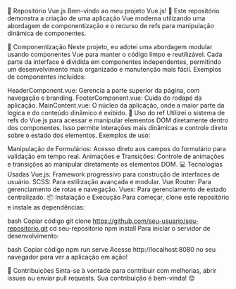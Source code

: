 🚀 Repositório Vue.js
Bem-vindo ao meu projeto Vue.js! 🎉 Este repositório demonstra a criação de uma aplicação Vue moderna utilizando uma abordagem de componentização e o recurso de refs para manipulação dinâmica de componentes.

🔧 Componentização
Neste projeto, eu adotei uma abordagem modular usando componentes Vue para manter o código limpo e reutilizável. Cada parte da interface é dividida em componentes independentes, permitindo um desenvolvimento mais organizado e manutenção mais fácil. Exemplos de componentes incluídos:

HeaderComponent.vue: Gerencia a parte superior da página, com navegação e branding.
FooterComponent.vue: Cuida do rodapé da aplicação.
MainContent.vue: O núcleo da aplicação, onde a maior parte da lógica e do conteúdo dinâmico é exibido.
🎯 Uso do ref
Utilizei o sistema de refs do Vue.js para acessar e manipular elementos DOM diretamente dentro dos componentes. Isso permite interações mais dinâmicas e controle direto sobre o estado dos elementos. Exemplos de uso:

Manipulação de Formulários: Acesso direto aos campos do formulário para validação em tempo real.
Animações e Transições: Controle de animações e transições ao manipular diretamente os elementos DOM.
💻 Tecnologias Usadas
Vue.js: Framework progressivo para construção de interfaces de usuário.
SCSS: Para estilização avançada e modular.
Vue Router: Para gerenciamento de rotas e navegação.
Vuex: Para gerenciamento de estado centralizado.
📦 Instalação e Execução
Para começar, clone este repositório e instale as dependências:

bash
Copiar código
git clone https://github.com/seu-usuario/seu-repositorio.git
cd seu-repositorio
npm install
Para iniciar o servidor de desenvolvimento:

bash
Copiar código
npm run serve
Acesse http://localhost:8080 no seu navegador para ver a aplicação em ação!

🚀 Contribuições
Sinta-se à vontade para contribuir com melhorias, abrir issues ou enviar pull requests. Sua contribuição é bem-vinda! 😊
